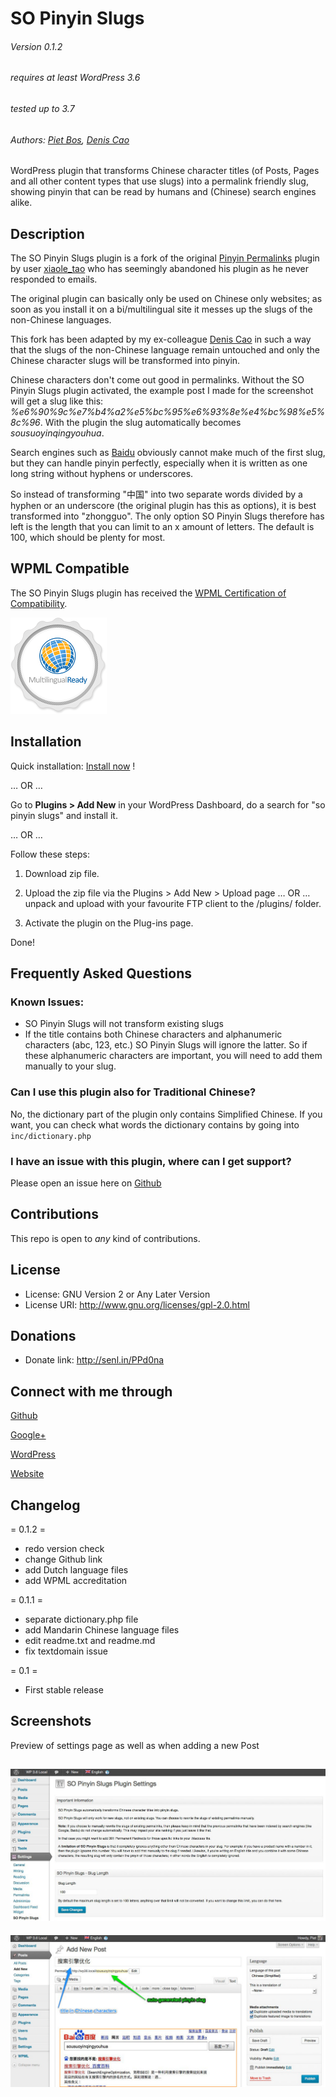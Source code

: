 # SO Pinyin Slugs

###### Version 0.1.2
###### requires at least WordPress 3.6
###### tested up to 3.7
###### Authors: [Piet Bos](https://github.com/senlin), [Denis Cao](https://github.com/caoyongsheng)

WordPress plugin that transforms Chinese character titles (of Posts, Pages and all other content types that use slugs) into a permalink friendly slug, showing pinyin that can be read by humans and (Chinese) search engines alike.

## Description

The SO Pinyin Slugs plugin is a fork of the original [Pinyin Permalinks](http://wordpress.org/plugins/pinyin-permalink/) plugin by user [xiaole_tao](http://profiles.wordpress.org/xiaole_tao/) who has seemingly abandoned his plugin as he never responded to emails.

The original plugin can basically only be used on Chinese only websites; as soon as you install it on a bi/multilingual site it messes up the slugs of the non-Chinese languages.

This fork has been adapted by my ex-colleague [Denis Cao](https://github.com/caoyongsheng) in such a way that the slugs of the non-Chinese language remain untouched and only the Chinese character slugs will be transformed into pinyin.

Chinese characters don't come out good in permalinks. Without the SO Pinyin Slugs plugin activated, the example post I made for the screenshot will get a slug like this: *%e6%90%9c%e7%b4%a2%e5%bc%95%e6%93%8e%e4%bc%98%e5%8c%96*. With the plugin the slug automatically becomes *sousuoyinqingyouhua*. 

Search engines such as [Baidu](http://www.baidu.com) obviously cannot make much of the first slug, but they can handle pinyin perfectly, especially when it is written as one long string without hyphens or underscores. 

So instead of transforming "中国" into two separate words divided by a hyphen or an underscore (the original plugin has this as options), it is best transformed into "zhongguo". The only option SO Pinyin Slugs therefore has left is the length that you can limit to an x amount of letters. The default is 100, which should be plenty for most.

## WPML Compatible

The SO Pinyin Slugs plugin has received the [WPML Certification of Compatibility](http://wpml.org/plugin/so-pinyin-slugs/).

![WPML Certification of Compatibility.](assets/wpml-ready-badge.png "WPML Certification of Compatibility")

## Installation

Quick installation: [Install now](http://coveredwebservices.com/wp-plugin-install/?plugin=so-pinyin-slugs) !

 &hellip; OR &hellip;

Go to **Plugins > Add New** in your WordPress Dashboard, do a search for "so pinyin slugs" and install it.

 &hellip; OR &hellip;

Follow these steps:

 1. Download zip file.

 2. Upload the zip file via the Plugins > Add New > Upload page &hellip; OR &hellip; unpack and upload with your favourite FTP client to the /plugins/ folder.

 3. Activate the plugin on the Plug-ins page.

Done!

## Frequently Asked Questions

### Known Issues:

* SO Pinyin Slugs will not transform existing slugs
* If the title contains both Chinese characters and alphanumeric characters (abc, 123, etc.) SO Pinyin Slugs will ignore the latter. So if these alphanumeric characters are important, you will need to add them manually to your slug.

### Can I use this plugin also for Traditional Chinese?

No, the dictionary part of the plugin only contains Simplified Chinese. If you want, you can check what words the dictionary contains by going into `inc/dictionary.php`

### I have an issue with this plugin, where can I get support?

Please open an issue here on [Github](https://github.com/so-wp/so-pinyin-slugs/issues)

## Contributions

This repo is open to _any_ kind of contributions.

## License

* License: GNU Version 2 or Any Later Version
* License URI: http://www.gnu.org/licenses/gpl-2.0.html

## Donations

* Donate link: http://senl.in/PPd0na

## Connect with me through

[Github](https://github.com/senlin) 

[Google+](http://plus.google.com/u/0/108543145122756748887) 

[WordPress](http://profiles.wordpress.org/senlin/) 

[Website](http://senlinonline.com)

## Changelog

= 0.1.2 =

* redo version check
* change Github link
* add Dutch language files
* add WPML accreditation

= 0.1.1 =

* separate dictionary.php file
* add Mandarin Chinese language files
* edit readme.txt and readme.md
* fix textdomain issue

= 0.1 =

* First stable release

## Screenshots

Preview of settings page as well as when adding a new Post

![Plugin Settings in the WordPress backend.](assets/screenshot-1.jpg "Plugin Settings")
---
![New Post with title in Chinese characters and auto-generated pinyin slug; Baidu Search Results page underneath.](assets/screenshot-2.jpg "Auto-generation of slug")
